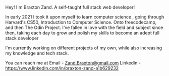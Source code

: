 Hey! I'm Braxton Zand. A self-taught full stack web developer!

In early 2021 I took it upon myself to learn computer science , going through Harvard's CS50, Introduction to Computer Science. Onto freecodecamp, and then The Odin Project.    I've fallen in love with the field and subject since then, taking each day to grow and polish my skills to become an adept full stack developer

I'm currently working on different projects of my own, while also increasing my knowledge and tech stack.

You can reach me at 
Email - Zand.Braxton@gmail.com
Linkedin - https://www.linkedin.com/in/braxton-zand-a1b629232


<!---
ZandBraxton/ZandBraxton is a ✨ special ✨ repository because its `README.md` (this file) appears on your GitHub profile.
You can click the Preview link to take a look at your changes.
--->
